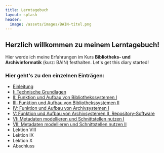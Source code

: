 ```yaml
---
title: Lerntagebuch
layout: splash
header:
  image: /assets/images/BAIN-titel.png
---
```

## Herzlich willkommen zu meinem Lerntagebuch!

Hier werde ich meine Erfahrungen im Kurs **Bibliotheks- und Archivinformatik** (kurz: BAIN) festhalten. Let's get this diary started!

### Hier geht's zu den einzelnen Einträgen: 

  * [Einleitung](_posts/2020-09-10-einfuehrung.md)
  * [I: Technische Grundlagen](_posts/2020-09-10-lektion1.md)
  * [II: Funktion und Aufbau von Bibliothekssystemen I](_posts/2020-09-25-lektion2.md)
  * [III: Funktion und Aufbau von Bibliothekssystemen II](_posts/2020-10-02-lektion3.md)
  * [IV: Funktion und Aufbau von Archivsystemen I](_posts/2020-10-09-lektion4.md)
  * [V: Funktion und Aufbau von Archivsystemen II, Repository-Software](_posts/2020-10-16-lektion5.md)
  * [VI: Metadaten modellieren und Schnittstellen nutzen I](_posts/2020-10-30-lektion6.md)
  * [VII: Metadaten modellieren und Schnittstellen nutzen II](_posts/2020-11-20-lektion7.md)
  * Lektion VIII
  * Lektion IX
  * Lektion X
  * Abschluss





